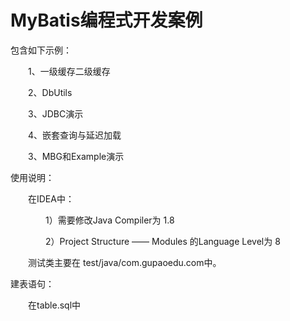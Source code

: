 # MyBatis编程式开发案例

包含如下示例：

　　1、一级缓存二级缓存

　　2、DbUtils

　　3、JDBC演示

　　4、嵌套查询与延迟加载

　　3、MBG和Example演示



 使用说明：

　　在IDEA中：

　　　　1）需要修改Java Compiler为 1.8

　　　　2）Project Structure —— Modules 的Language Level为 8

　　测试类主要在 test/java/com.gupaoedu.com中。



建表语句：

　　在table.sql中